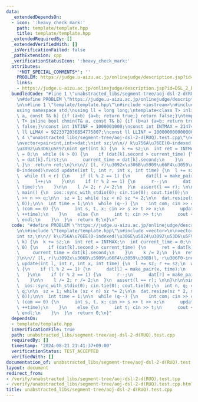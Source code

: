 ```yaml
---
data:
  _extendedDependsOn:
  - icon: ':heavy_check_mark:'
    path: template/template.hpp
    title: template/template.hpp
  _extendedRequiredBy: []
  _extendedVerifiedWith: []
  _isVerificationFailed: false
  _pathExtension: cpp
  _verificationStatusIcon: ':heavy_check_mark:'
  attributes:
    '*NOT_SPECIAL_COMMENTS*': ''
    PROBLEM: https://judge.u-aizu.ac.jp/onlinejudge/description.jsp?id=DSL_2_D
    links:
    - https://judge.u-aizu.ac.jp/onlinejudge/description.jsp?id=DSL_2_D
  bundledCode: "#line 1 \"unabstracted_libs/segment-tree/aoj-dsl-2-d(RUQ).test.cpp\"\
    \n#define PROBLEM \"https://judge.u-aizu.ac.jp/onlinejudge/description.jsp?id=DSL_2_D\"\
    \n\n#line 1 \"template/template.hpp\"\n#include <iostream>\n#include <cassert>\n\
    using namespace std;\nusing ll = long long;\ntemplate<class T> inline bool chmax(T&\
    \ a, const T& b) {if (a<b) {a=b; return true;} return false;}\ntemplate<class\
    \ T> inline bool chmin(T& a, const T& b) {if (b<a) {a=b; return true;} return\
    \ false;}\nconst int INTINF = 1000001000;\nconst int INTMAX = 2147483647;\nconst\
    \ ll LLMAX = 9223372036854775807;\nconst ll LLINF = 1000000000000000000;\n#line\
    \ 4 \"unabstracted_libs/segment-tree/aoj-dsl-2-d(RUQ).test.cpp\"\n#include <vector>\n\
    \nvector<pair<int,int>>dat;\nint sz;\n\n// k\u756A\u76EE(0-indexed)\u306E\u5024\
    \u3092\u53D6\u5F97\nint get(int k) {\n  k += sz;\n  int ret = INTMAX;\n  int current_time\
    \ = 0;\n  while (k > 0) {\n    if (dat[k].second > current_time) {\n      ret\
    \ = dat[k].first;\n      current_time = dat[k].second;\n    }\n    k /= 2;\n \
    \ }\n  return ret;\n}\n\n// [l, r)\u3092x\u306B\u5909\u66F4\u3059\u308B(l, r\u306F\
    0-indexed)\nvoid update(int l, int r, int x, int time) {\n  l += sz; r += sz;\n\
    \  while (l < r) {\n    if (l % 2 == 1) {\n      dat[l] = make_pair(x, time);\n\
    \      l++;\n    }\n\n    if (r % 2 == 1) {\n      r--;\n      dat[r] = make_pair(x,\
    \ time);\n    }\n\n    l /= 2; r /= 2;\n  }\n  assert(l == r); \n\n}\n\n\nint\
    \ main() {\n  ios::sync_with_stdio(0); cin.tie(0); cout.tie(0);\n  int n, q; cin\
    \ >> n >> q;\n\n  sz = 1; while (sz < n) sz *= 2;\n\n  dat.resize(sz * 2, make_pair(INTMAX,\
    \ 0));\n\n  int time = 1;\n\n  while (q--) {\n    int com; cin >> com;\n    if\
    \ (com == 0) {\n      int s, t, x; cin >> s >> t >> x;\n      update(s, t+1, x,\
    \ ++time);\n    }\n    else {\n      int t; cin >> t;\n      cout << get(t) <<\
    \ endl;\n    }\n  }\n  return 0;\n}\n"
  code: "#define PROBLEM \"https://judge.u-aizu.ac.jp/onlinejudge/description.jsp?id=DSL_2_D\"\
    \n\n#include \"template/template.hpp\"\n#include <vector>\n\nvector<pair<int,int>>dat;\n\
    int sz;\n\n// k\u756A\u76EE(0-indexed)\u306E\u5024\u3092\u53D6\u5F97\nint get(int\
    \ k) {\n  k += sz;\n  int ret = INTMAX;\n  int current_time = 0;\n  while (k >\
    \ 0) {\n    if (dat[k].second > current_time) {\n      ret = dat[k].first;\n \
    \     current_time = dat[k].second;\n    }\n    k /= 2;\n  }\n  return ret;\n\
    }\n\n// [l, r)\u3092x\u306B\u5909\u66F4\u3059\u308B(l, r\u306F0-indexed)\nvoid\
    \ update(int l, int r, int x, int time) {\n  l += sz; r += sz;\n  while (l < r)\
    \ {\n    if (l % 2 == 1) {\n      dat[l] = make_pair(x, time);\n      l++;\n \
    \   }\n\n    if (r % 2 == 1) {\n      r--;\n      dat[r] = make_pair(x, time);\n\
    \    }\n\n    l /= 2; r /= 2;\n  }\n  assert(l == r); \n\n}\n\n\nint main() {\n\
    \  ios::sync_with_stdio(0); cin.tie(0); cout.tie(0);\n  int n, q; cin >> n >>\
    \ q;\n\n  sz = 1; while (sz < n) sz *= 2;\n\n  dat.resize(sz * 2, make_pair(INTMAX,\
    \ 0));\n\n  int time = 1;\n\n  while (q--) {\n    int com; cin >> com;\n    if\
    \ (com == 0) {\n      int s, t, x; cin >> s >> t >> x;\n      update(s, t+1, x,\
    \ ++time);\n    }\n    else {\n      int t; cin >> t;\n      cout << get(t) <<\
    \ endl;\n    }\n  }\n  return 0;\n}"
  dependsOn:
  - template/template.hpp
  isVerificationFile: true
  path: unabstracted_libs/segment-tree/aoj-dsl-2-d(RUQ).test.cpp
  requiredBy: []
  timestamp: '2024-08-21 21:41:37+09:00'
  verificationStatus: TEST_ACCEPTED
  verifiedWith: []
documentation_of: unabstracted_libs/segment-tree/aoj-dsl-2-d(RUQ).test.cpp
layout: document
redirect_from:
- /verify/unabstracted_libs/segment-tree/aoj-dsl-2-d(RUQ).test.cpp
- /verify/unabstracted_libs/segment-tree/aoj-dsl-2-d(RUQ).test.cpp.html
title: unabstracted_libs/segment-tree/aoj-dsl-2-d(RUQ).test.cpp
---
```

